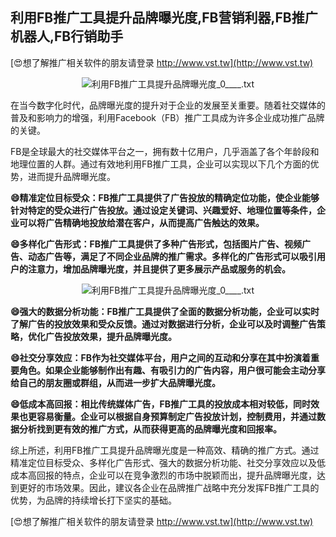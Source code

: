 ## **利用FB推广工具提升品牌曝光度,FB营销利器,FB推广机器人,FB行销助手**

[😍想了解推广相关软件的朋友请登录 http://www.vst.tw](http://www.vst.tw)

 <center><img src="https://vst.tw/MP4/tuiguang/png/2.png" alt="利用FB推广工具提升品牌曝光度_0____.txt"></center>

在当今数字化时代，品牌曝光度的提升对于企业的发展至关重要。随着社交媒体的普及和影响力的增强，利用Facebook（FB）推广工具成为许多企业成功推广品牌的关键。

FB是全球最大的社交媒体平台之一，拥有数十亿用户，几乎涵盖了各个年龄段和地理位置的人群。通过有效地利用FB推广工具，企业可以实现以下几个方面的优势，进而提升品牌曝光度。

**😄精准定位目标受众：FB推广工具提供了广告投放的精确定位功能，使企业能够针对特定的受众进行广告投放。通过设定关键词、兴趣爱好、地理位置等条件，企业可以将广告精确地投放给潜在客户，从而提高广告触达的效果。**

**😄多样化广告形式：FB推广工具提供了多种广告形式，包括图片广告、视频广告、动态广告等，满足了不同企业品牌的推广需求。多样化的广告形式可以吸引用户的注意力，增加品牌曝光度，并且提供了更多展示产品或服务的机会。**

 <center><img src="https://vst.tw/MP4/tuiguang/png/6.png" alt="利用FB推广工具提升品牌曝光度_0____.txt"></center>

**😄强大的数据分析功能：FB推广工具提供了全面的数据分析功能，企业可以实时了解广告的投放效果和受众反馈。通过对数据进行分析，企业可以及时调整广告策略，优化广告投放效果，提升品牌曝光度。**

**😄社交分享效应：FB作为社交媒体平台，用户之间的互动和分享在其中扮演着重要角色。如果企业能够制作出有趣、有吸引力的广告内容，用户很可能会主动分享给自己的朋友圈或群组，从而进一步扩大品牌曝光度。**

**😄低成本高回报：相比传统媒体广告，FB推广工具的投放成本相对较低，同时效果也更容易衡量。企业可以根据自身预算制定广告投放计划，控制费用，并通过数据分析找到更有效的推广方式，从而获得更高的品牌曝光度和回报率。**

综上所述，利用FB推广工具提升品牌曝光度是一种高效、精确的推广方式。通过精准定位目标受众、多样化广告形式、强大的数据分析功能、社交分享效应以及低成本高回报的特点，企业可以在竞争激烈的市场中脱颖而出，提升品牌曝光度，达到更好的市场效果。因此，建议各企业在品牌推广战略中充分发挥FB推广工具的优势，为品牌的持续增长打下坚实的基础。

[😍想了解推广相关软件的朋友请登录 http://www.vst.tw](http://www.vst.tw)



